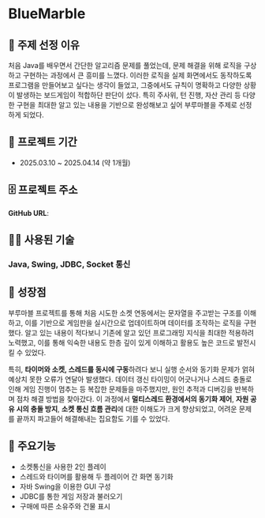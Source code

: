 # BlueMarble

## 🫵 주제 선정 이유

처음 Java를 배우면서 간단한 알고리즘 문제를 풀었는데, 문제 해결을 위해 로직을 구상하고 구현하는 과정에서 큰 흥미를 느꼈다. 이러한 로직을 실제 화면에서도 동작하도록 프로그램을 만들어보고 싶다는 생각이 들었고, 그중에서도 규칙이 명확하고 다양한 상황이 발생하는 보드게임이 적합하단 판단이 섰다. 특히 주사위, 턴 진행, 자산 관리 등 다양한 구현을 최대한 알고 있는 내용을 기반으로 완성해보고 싶어 부루마블을 주제로 선정하게 되었다.

## 📅 프로젝트 기간

- 2025.03.10 ~ 2025.04.14 (약 1개월)

## 🗄️ 프로젝트 주소

**GitHub URL**: 

## 👨‍💻 사용된 기술

### Java, Swing, JDBC, Socket 통신

## 🎢 성장점

부루마블 프로젝트를 통해 처음 시도한 소켓 연동에서는 문자열을 주고받는 구조를 이해하고, 이를 기반으로 게임판을 실시간으로 업데이트하며 데이터를 조작하는 로직을 구현했다. 알고 있는 내용이 적다보니 기존에 알고 있던 프로그래밍 지식을 최대한 적용하려 노력했고, 이를 통해 익숙한 내용도 한층 깊이 있게 이해하고 활용도 높은 코드로 발전시킬 수 있었다.

특히, **타이머와 소켓, 스레드를 동시에 구동**하려다 보니 실행 순서와 동기화 문제가 얽혀 예상치 못한 오류가 연달아 발생했다. 데이터 갱신 타이밍이 어긋나거나 스레드 충돌로 인해 게임 진행이 멈추는 등 복잡한 문제들을 마주했지만, 원인 추적과 디버깅을 반복하며 점차 해결 방법을 찾아갔다. 이 과정에서 **멀티스레드 환경에서의 동기화 제어**, **자원 공유 시의 충돌 방지**, **소켓 통신 흐름 관리**에 대한 이해도가 크게 향상되었고, 어려운 문제를 끝까지 파고들어 해결해내는 집요함도 기를 수 있었다.

## 📑 주요기능

- 소켓통신을 사용한 2인 플레이
- 스레드와 타이머를 활용해 두 플레이어 간 화면 동기화
- 자바 Swing을 이용한 GUI 구성
- JDBC를 통한 게임 저장과 불러오기
- 구매에 따른 소유주와 건물 표시
